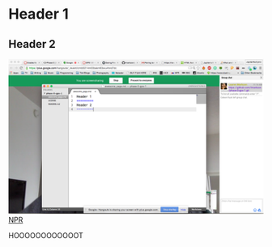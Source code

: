 Header 1
=========
Header 2
---------
![Inline](GPS_1.png)
[NPR](http://www.npr.org)


HOOOOOOOOOOOOT
